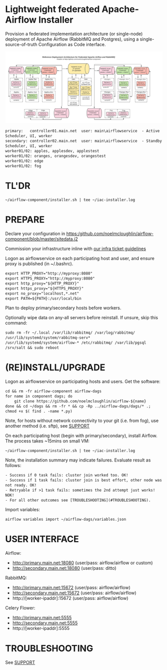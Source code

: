 # Lightweight federated Apache-Airflow Installer

Provision a federated implementation architecture (or single-node) deployment of Apache Airflow (RabbitMQ and Postgres), using a single-source-of-truth Configuration as Code interface.

![Airflow-Component](/templates/img/airflow-component.png?raw=true "Federated Airflow, Reference Deployment Architecture")

    primary:   controller01.main.net  user: main\airflowservice  - Active Scheduler, UI, worker
    secondary: controller02.main.net  user: main\airflowservice  - Standby Scheduler, UI, worker
    worker01/02: apples, applesdev, applestest
    worker01/02: oranges, orangesdev, orangestest
    worker01/02: edge
    worker01/02: fog

# TL'DR

    ~/airflow-component/installer.sh | tee ~/iac-installer.log

# PREPARE

Declare your configuration in [https:/github.com/noelmcloughlin/airflow-component/blob/master/sitedata.j2](https://github.com/noelmcloughlin/airflow-component/blob/master/sitedata.j2)

Commission your infrastructure inline with [our infra ticket guidelines](https://github.com/noelmcloughlin/airflow-component/blob/master/INFRA.md)

Logon as airflowservice on each participating host and user, and ensure proxy is published (in ~/.bashrc).

    export HTTP_PROXY="http://myproxy:8080"
    export HTTPS_PROXY="http://myproxy:8080"
    export http_proxy="${HTTP_PROXY}"
    export https_proxy="${HTTPS_PROXY}"
    export no_proxy="localhost,*.net"
    export PATH=${PATH}:/usr/local/bin

Plan to deploy primary/secondary hosts before workers.

Optionally wipe data on any-all servers before reinstall. If unsure, skip this command:

    sudo rm -fr ~/.local /var/lib/rabbitmq/ /var/log/rabbitmq/ /usr/lib/systemd/system/rabbitmq-serv* /usr/lib/systemd/system/airflow-* /etc/rabbitmq/ /var/lib/pgsql /srv/salt && sudo reboot


# (RE)INSTALL/UPGRADE

Logon as airflowservice on participating hosts and users. Get the software:

    cd && rm -fr airflow-component airflow-dags
    for name in component dags; do
        git clone https://github.com/noelmcloughlin/airflow-${name}
    done && cd ~/dags && rm -fr * && cp -Rp ../airflow-dags/dags/* .; chmod +x $( find . -name *.py)

Note, for hosts without network connectivity to your git (i.e. from fog), use another method (i.e. sftp), see [SUPPORT](https://github.com/noelmcloughlin/airflow-component/blob/master/SUPPORT.md)

On each participating host (begin with primary/secondary), install Airflow. The process takes ~15mins on small VM:

    ~/airflow-component/installer.sh | tee ~/iac-installer.log

Note, the installation summary may indicate failures. Evaluate result as follows:

    - Success if 0 task fails: cluster join worked too. OK!
    - Success if 1 task fails: cluster join is best effort, other node was not ready. OK!
    - Retryable if >1 task fails: sometimes the 2nd attempt just works! NOK!
    - For all other outcomes see [TROUBLESHOOTING](#TROUBLESHOOTING).

Import variables:

    airflow variables import ~/airflow-dags/variables.json

# USER INTERFACE

Airflow:
- http://primary.main.net:18080    (user/pass: airflow/airflow or custom)
- http://secondary.main.net:18080  (user/pass: ditto)

RabbitMQ:
- http://primary.main.net:15672    (user/pass: airflow/airflow)
- http://secondary.main.net:15672  (user/pass: airflow/airflow)
- http://[worker-ipaddr]:15672           (user/pass: airflow/airflow)

Celery Flower:
- http://primary.main.net:5555
- http://secondary.main.net:5555
- http://[worker-ipaddr]:5555

# TROUBLESHOOTING

See [SUPPORT](https://github.com/noelmcloughlin/airflow-component/blob/master/SUPPORT.md)

